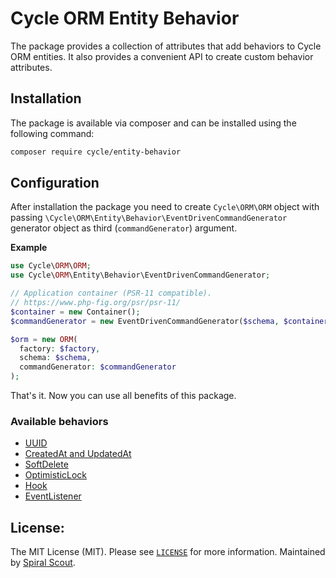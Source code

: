 # Cycle ORM Entity Behavior

The package provides a collection of attributes that add behaviors to Cycle ORM entities. It also provides a convenient
API to create custom behavior attributes.

## Installation

The package is available via composer and can be installed using the following command:

```bash
composer require cycle/entity-behavior
```

## Configuration

After installation the package you need to create `Cycle\ORM\ORM` object with
passing `\Cycle\ORM\Entity\Behavior\EventDrivenCommandGenerator` generator object as third (`commandGenerator`)
argument.

**Example**

```php
use Cycle\ORM\ORM;
use Cycle\ORM\Entity\Behavior\EventDrivenCommandGenerator;

// Application container (PSR-11 compatible).
// https://www.php-fig.org/psr/psr-11/
$container = new Container();
$commandGenerator = new EventDrivenCommandGenerator($schema, $container);

$orm = new ORM(
  factory: $factory, 
  schema: $schema, 
  commandGenerator: $commandGenerator
);
```

That's it. Now you can use all benefits of this package.

### Available behaviors

- [UUID](https://cycle-orm.dev/docs/en/entity-behaviors/uuid.md)
- [CreatedAt and UpdatedAt](https://cycle-orm.dev/docs/en/entity-behaviors/timestamps.md)
- [SoftDelete](https://cycle-orm.dev/docs/en/entity-behaviors/soft-delete.md)
- [OptimisticLock](https://cycle-orm.dev/docs/en/entity-behaviors/optimistic-lock.md)
- [Hook](https://cycle-orm.dev/docs/en/entity-behaviors/hooks.md)
- [EventListener](https://cycle-orm.dev/docs/en/entity-behaviors/event-listener.md)

## License:

The MIT License (MIT). Please see [`LICENSE`](./LICENSE) for more information. Maintained
by [Spiral Scout](https://spiralscout.com).
